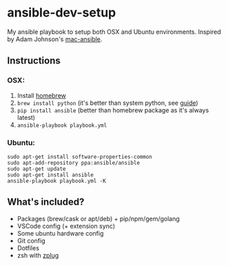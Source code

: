 # ansible-dev-setup

My ansible playbook to setup both OSX and Ubuntu environments.
Inspired by Adam Johnson's [mac-ansible](https://github.com/adamchainz/mac-ansible).


## Instructions

### OSX:

1. Install [homebrew](brew.sh)
2. `brew install python` (it's better than system python, see [guide](https://github.com/Homebrew/homebrew/blob/master/share/doc/homebrew/Homebrew-and-Python.md))
3. `pip install ansible` (better than homebrew package as it's always latest)
4. `ansible-playbook playbook.yml`

### Ubuntu:

```
sudo apt-get install software-properties-common
sudo apt-add-repository ppa:ansible/ansible
sudo apt-get update
sudo apt-get install ansible
ansible-playbook playbook.yml -K
```

## What's included?

- Packages (brew/cask or apt/deb) + pip/npm/gem/golang
- VSCode config (+ extension sync)
- Some ubuntu hardware config
- Git config
- Dotfiles
- zsh with [zplug](https://github.com/zplug/zplug)
